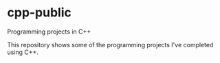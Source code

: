 # cpp-public
Programming projects in C++

This repository shows some of the programming projects I've completed using C++.
